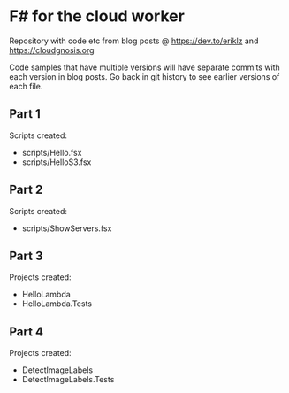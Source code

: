 # F# for the cloud worker

Repository with code etc from blog posts @ https://dev.to/eriklz and https://cloudgnosis.org

Code samples that have multiple versions will have separate commits with
each version in blog posts. Go back in git history to see earlier versions
of each file.

## Part 1

Scripts created:

- scripts/Hello.fsx
- scripts/HelloS3.fsx

## Part 2

Scripts created:

- scripts/ShowServers.fsx
  
## Part 3

Projects created:

- HelloLambda
- HelloLambda.Tests

## Part 4 

Projects created:

- DetectImageLabels
- DetectImageLabels.Tests
